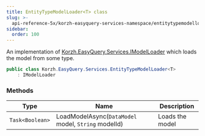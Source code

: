 ```yaml
---
title: EntityTypeModelLoader<T> class
slug: >-
  api-reference-5x/korzh-easyquery-services-namespace/entitytypemodelloader-t--class
sidebar:
  order: 100
---
```


An implementation of [Korzh.EasyQuery.Services.IModelLoader](///////////////easyquery/docs/api-reference-5x/korzh-easyquery-services-namespace/imodelloader-interface)  which loads the model from some type.
```csharp
public class Korzh.EasyQuery.Services.EntityTypeModelLoader<T>
    : IModelLoader

```

### Methods

| Type | Name | Description | 
| --- | --- | --- | 
| `Task<Boolean>` | LoadModelAsync(`DataModel` model, `String` modelId) | Loads the model |
